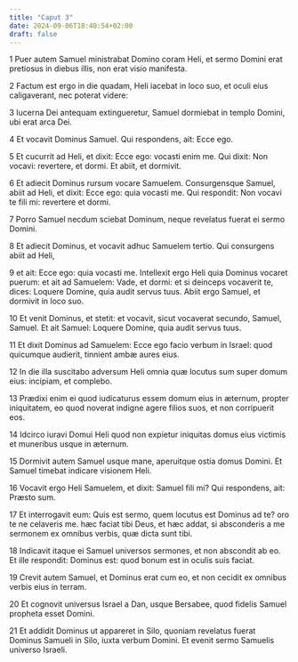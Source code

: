 ```yaml
---
title: "Caput 3"
date: 2024-09-06T18:40:54+02:00
draft: false
---
```




1 Puer autem Samuel ministrabat Domino coram Heli, et sermo Domini erat pretiosus in diebus illis, non erat visio manifesta.

2 Factum est ergo in die quadam, Heli iacebat in loco suo, et oculi eius caligaverant, nec poterat videre:

3 lucerna Dei antequam extingueretur, Samuel dormiebat in templo Domini, ubi erat arca Dei.

4 Et vocavit Dominus Samuel. Qui respondens, ait: Ecce ego.

5 Et cucurrit ad Heli, et dixit: Ecce ego: vocasti enim me. Qui dixit: Non vocavi: revertere, et dormi. Et abiit, et dormivit.

6 Et adiecit Dominus rursum vocare Samuelem. Consurgensque Samuel, abiit ad Heli, et dixit: Ecce ego: quia vocasti me. Qui respondit: Non vocavi te fili mi: revertere et dormi.

7 Porro Samuel necdum sciebat Dominum, neque revelatus fuerat ei sermo Domini.

8 Et adiecit Dominus, et vocavit adhuc Samuelem tertio. Qui consurgens abiit ad Heli,

9 et ait: Ecce ego: quia vocasti me. Intellexit ergo Heli quia Dominus vocaret puerum: et ait ad Samuelem: Vade, et dormi: et si deinceps vocaverit te, dices: Loquere Domine, quia audit servus tuus. Abiit ergo Samuel, et dormivit in loco suo.

10 Et venit Dominus, et stetit: et vocavit, sicut vocaverat secundo, Samuel, Samuel. Et ait Samuel: Loquere Domine, quia audit servus tuus.

11 Et dixit Dominus ad Samuelem: Ecce ego facio verbum in Israel: quod quicumque audierit, tinnient ambæ aures eius.

12 In die illa suscitabo adversum Heli omnia quæ locutus sum super domum eius: incipiam, et complebo.

13 Prædixi enim ei quod iudicaturus essem domum eius in æternum, propter iniquitatem, eo quod noverat indigne agere filios suos, et non corripuerit eos.

14 Idcirco iuravi Domui Heli quod non expietur iniquitas domus eius victimis et muneribus usque in æternum.

15 Dormivit autem Samuel usque mane, aperuitque ostia domus Domini. Et Samuel timebat indicare visionem Heli.

16 Vocavit ergo Heli Samuelem, et dixit: Samuel fili mi? Qui respondens, ait: Præsto sum.

17 Et interrogavit eum: Quis est sermo, quem locutus est Dominus ad te? oro te ne celaveris me. hæc faciat tibi Deus, et hæc addat, si absconderis a me sermonem ex omnibus verbis, quæ dicta sunt tibi.

18 Indicavit itaque ei Samuel universos sermones, et non abscondit ab eo. Et ille respondit: Dominus est: quod bonum est in oculis suis faciat.

19 Crevit autem Samuel, et Dominus erat cum eo, et non cecidit ex omnibus verbis eius in terram.

20 Et cognovit universus Israel a Dan, usque Bersabee, quod fidelis Samuel propheta esset Domini.

21 Et addidit Dominus ut appareret in Silo, quoniam revelatus fuerat Dominus Samueli in Silo, iuxta verbum Domini. Et evenit sermo Samuelis universo Israeli.

